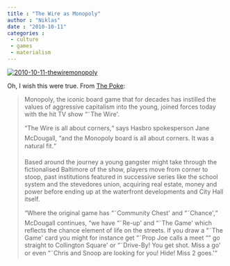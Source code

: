 ```yaml
---
title : "The Wire as Monopoly"
author : "Niklas"
date : "2010-10-11"
categories : 
 - culture
 - games
 - materialism
---
```


[](http://www.thepoke.co.uk/wp-content/uploads/2010/10/MONOPOLYWIREMEDIUM1.jpg)[![](https://niklasblog.com/wp-content/2010-10-11-thewiremonopoly.jpg "2010-10-11-thewiremonopoly")](https://niklasblog.com/?attachment_id=5709)

Oh, I wish this were true. From [The Poke](http://www.thepoke.co.uk/index.php/2010/10/07/the-wire-monopoly-game-2/):

> Monopoly, the iconic board game that for decades has instilled the values of aggressive capitalism into the young, joined forces today with the hit TV show “˜The Wire'.
> 
> “The Wire is all about corners,“ says Hasbro spokesperson Jane McDougall, “and the Monopoly board is all about corners. It was a natural fit.“
> 
> Based around the journey a young gangster might take through the fictionalised Baltimore of the show, players move from corner to stoop, past institutions featured in successive series like the school system and the stevedores union, acquiring real estate, money and power before ending up at the waterfront developments and City Hall itself.
> 
> “Where the original game has “˜Community Chest' and “˜Chance',“ McDougall continues, “we have “˜Re-up' and “˜The Game' which reflects the chance element of life on the streets. If you draw a “˜The Game' card you might for instance get “˜Prop Joe calls a meet ““ go straight to Collington Square' or “˜Drive-By! You get shot. Miss a go' or even “˜Chris and Snoop are looking for you! Hide! Miss 2 goes.'“
